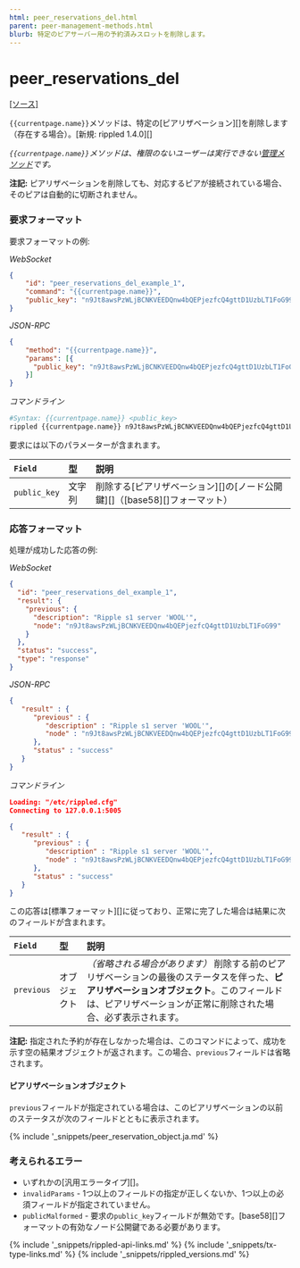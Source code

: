 ```yaml
---
html: peer_reservations_del.html
parent: peer-management-methods.html
blurb: 特定のピアサーバー用の予約済みスロットを削除します。
---
```

# peer_reservations_del

[[ソース]](https://github.com/ripple/rippled/blob/4a1148eb2849513dd1e7ae080288fd47ab57a376/src/ripple/rpc/handlers/Reservations.cpp#L89 "Source")

`{{currentpage.name}}`メソッドは、特定の[ピアリザベーション][]を削除します（存在する場合）。[新規: rippled 1.4.0][]

_`{{currentpage.name}}`メソッドは、権限のないユーザーは実行できない[管理メソッド](admin-rippled-methods.html)です。_

**注記:** ピアリザベーションを削除しても、対応するピアが接続されている場合、そのピアは自動的に切断されません。

### 要求フォーマット

要求フォーマットの例:

<!-- MULTICODE_BLOCK_START -->

*WebSocket*

```json
{
    "id": "peer_reservations_del_example_1",
    "command": "{{currentpage.name}}",
    "public_key": "n9Jt8awsPzWLjBCNKVEEDQnw4bQEPjezfcQ4gttD1UzbLT1FoG99"
}
```

*JSON-RPC*

```json
{
    "method": "{{currentpage.name}}",
    "params": [{
      "public_key": "n9Jt8awsPzWLjBCNKVEEDQnw4bQEPjezfcQ4gttD1UzbLT1FoG99"
    }]
}
```

*コマンドライン*

```sh
#Syntax: {{currentpage.name}} <public_key>
rippled {{currentpage.name}} n9Jt8awsPzWLjBCNKVEEDQnw4bQEPjezfcQ4gttD1UzbLT1FoG99
```

<!-- MULTICODE_BLOCK_END -->

要求には以下のパラメーターが含まれます。

| `Field`     | 型                        | 説明                               |
|:------------|:--------------------------|:-----------------------------------|
| `public_key` | 文字列 | 削除する[ピアリザベーション][]の[ノード公開鍵][]（[base58][]フォーマット） |


### 応答フォーマット

処理が成功した応答の例:

<!-- MULTICODE_BLOCK_START -->

*WebSocket*

```json
{
  "id": "peer_reservations_del_example_1",
  "result": {
    "previous": {
      "description": "Ripple s1 server 'WOOL'",
      "node": "n9Jt8awsPzWLjBCNKVEEDQnw4bQEPjezfcQ4gttD1UzbLT1FoG99"
    }
  },
  "status": "success",
  "type": "response"
}
```

*JSON-RPC*

```json
{
   "result" : {
      "previous" : {
         "description" : "Ripple s1 server 'WOOL'",
         "node" : "n9Jt8awsPzWLjBCNKVEEDQnw4bQEPjezfcQ4gttD1UzbLT1FoG99"
      },
      "status" : "success"
   }
}
```

*コマンドライン*

```json
Loading: "/etc/rippled.cfg"
Connecting to 127.0.0.1:5005

{
   "result" : {
      "previous" : {
         "description" : "Ripple s1 server 'WOOL'",
         "node" : "n9Jt8awsPzWLjBCNKVEEDQnw4bQEPjezfcQ4gttD1UzbLT1FoG99"
      },
      "status" : "success"
   }
}
```

<!-- MULTICODE_BLOCK_END -->

この応答は[標準フォーマット][]に従っており、正常に完了した場合は結果に次のフィールドが含まれます。

| `Field` | 型     | 説明                                                      |
|:--------|:-------|:----------------------------------------------------------|
| `previous` | オブジェクト | _（省略される場合があります）_ 削除する前のピアリザベーションの最後のステータスを伴った、**ピアリザベーションオブジェクト**。このフィールドは、ピアリザベーションが正常に削除された場合、必ず表示されます。 |

**注記:** 指定された予約が存在しなかった場合は、このコマンドによって、成功を示す空の結果オブジェクトが返されます。この場合、`previous`フィールドは省略されます。

#### ピアリザベーションオブジェクト

`previous`フィールドが指定されている場合は、このピアリザベーションの以前のステータスが次のフィールドとともに表示されます。

{% include '_snippets/peer_reservation_object.ja.md' %}
<!--_ -->

### 考えられるエラー

- いずれかの[汎用エラータイプ][]。
- `invalidParams` - 1つ以上のフィールドの指定が正しくないか、1つ以上の必須フィールドが指定されていません。
- `publicMalformed` - 要求の`public_key`フィールドが無効です。[base58][]フォーマットの有効なノード公開鍵である必要があります。

<!--{# common link defs #}-->
{% include '_snippets/rippled-api-links.md' %}
{% include '_snippets/tx-type-links.md' %}
{% include '_snippets/rippled_versions.md' %}
